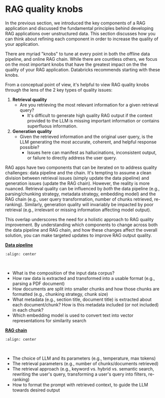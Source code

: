 # RAG quality knobs

In the previous section, we introduced the key components of a RAG application and discussed the fundamental principles behind developing RAG applications over unstructured data. This section discusses how you can think about refining each component in order to increase the quality of your application.

There are myriad "knobs" to tune at every point in both the offline data pipeline, and online RAG chain. While there are countless others, we focus on the most important knobs that have the greatest impact on the the quality of your RAG application. Databricks recommends starting with these knobs.

From a conceptual point of view, it's helpful to view RAG quality knobs through the lens of the 2 key types of quality issues:

1. **Retrieval quality**
   - Are you retrieving the most relevant information for a given retrieval query?
      - It's difficult to generate high quality RAG output if the context provided to the LLM is missing important information or contains superfluous information.
2. **Generation quality**
   - Given the retrieved information and the original user query, is the LLM generating the most accurate, coherent, and helpful response possible?
      - Issues here can manifest as hallucinations, inconsistent output, or failure to directly address the user query.

RAG apps have two components that can be iterated on to address quality challenges: data pipeline and the chain.  It's tempting to assume a clean division between retrieval issues (simply update the data pipeline) and generation issues (update the RAG chain). However, the reality is more nuanced. Retrieval quality can be influenced by *both* the data pipeline (e.g., parsing/chunking strategy, metadata strategy, embedding model) and the RAG chain (e.g., user query transformation, number of chunks retrieved, re-ranking). Similarly, generation quality will invariably be impacted by poor retrieval (e.g., irrelevant or missing information affecting model output).

This overlap underscores the need for a holistic approach to RAG quality improvement. By understanding which components to change across both the data pipeline and RAG chain, and how these changes affect the overall solution, you can make targeted updates to improve RAG output quality.

[**Data pipeline**](/nbs/3-deep-dive-data-pipeline)

```{image} ../images/5-hands-on/15_img.png
:align: center
```
<br/>

- What is the composition of the input data corpus?
- How raw data is extracted and transformed into a usable format (e.g., parsing a PDF document)
- How documents are split into smaller chunks and how those chunks are formatted (e.g., chunking strategy, chunk size)
- What metadata (e.g., section title, document title) is extracted about each document/chunk? How is this metadata included (or not included) in each chunk?
- Which embedding model is used to convert text into vector representations for similarity search

[**RAG chain**](/nbs/3-deep-dive-chain)

```{image} ../images/5-hands-on/16_img.png
:align: center
```

<br/>

- The choice of LLM and its parameters (e.g., temperature, max tokens)
- The retrieval parameters (e.g., number of chunks/documents retrieved)
- The retrieval approach (e.g., keyword vs. hybrid vs. semantic search, rewriting the user's query, transforming a user's query into filters, re-ranking)
- How to format the prompt with retrieved context, to guide the LLM towards desired output
